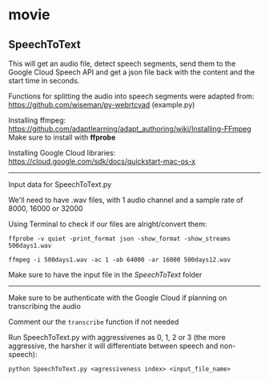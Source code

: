 # movie

**SpeechToText**
----
This will get an audio file, detect speech segments, send them to the Google Cloud Speech API and get a json file back with the content and the start time in seconds.

Functions for splitting the audio into speech segments were adapted from: https://github.com/wiseman/py-webrtcvad (example.py)


Installing ffmpeg: https://github.com/adaptlearning/adapt_authoring/wiki/Installing-FFmpeg  Make sure to install with **ffprobe**

Installing Google Cloud libraries: https://cloud.google.com/sdk/docs/quickstart-mac-os-x

-------------------------------
Input data for SpeechToText.py

We'll need to have .wav files, with 1 audio channel and a sample rate of 8000, 16000 or 32000

Using Terminal to check if our files are alright/convert them:

`ffprobe -v quiet -print_format json -show_format -show_streams 500days1.wav`

`ffmpeg -i 500days1.wav -ac 1 -ab 64000 -ar 16000 500days12.wav`


Make sure to have the input file in the _SpeechToText_ folder

------------------------------------

Make sure to be authenticate with the Google Cloud if planning on transcribing the audio

Comment our the `transcribe` function if not needed

Run SpeechToText.py with aggressivenes as 0, 1, 2 or 3 (the more aggressive, the harsher it will differentiate between speech and non-speech):

`python SpeechToText.py <agressiveness index> <input_file_name>`